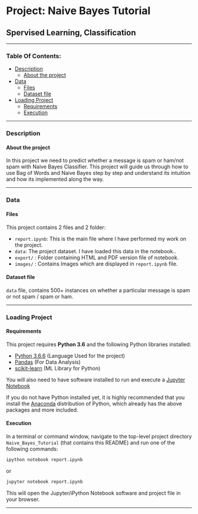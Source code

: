 # Project: Naive Bayes Tutorial
## Spervised Learning, Classification

----

### Table Of Contents:
- [Description](#description)<br>
    - [About the project](#about-the-project)<br>
- [Data](#data)<br>
    - [Files](#files)<br>
    - [Dataset file](#dataset-file)<br>
- [Loading Project](#loading-project)<br>
    - [Requirements](#requirements)<br>
    - [Execution](#execution)<br>
    
----

### Description

#### About the project
In this project we need to predict whether a message is spam or ham/not spam with Naive Bayes Classifier. This project will guide us through how to use Bag of Words and Naive Bayes step by step and understand its intuition and how its implemented along the way.

----

### Data

#### Files

This project contains 2 files and 2 folder:

- `report.ipynb`: This is the main file where I have performed my work on the project.
- `data`: The project dataset. I have loaded this data in the notebook..
- `export/` : Folder containing HTML and PDF version file of notebook.
- `images/` : Contains Images which are displayed in `report.ipynb` file.

#### Dataset file
`data` file, contains 500+ instances on whether a particular message is spam or not spam / spam or ham.

----

### Loading Project

#### Requirements

This project requires **Python 3.6** and the following Python libraries installed:

- [Python 3.6.6](https://www.python.org/downloads/release/python-366/)      (Language Used for the project)
- [Pandas](http://pandas.pydata.org)                                        (For Data Analysis)
- [scikit-learn](http://scikit-learn.org/stable/)                           (ML Library for Python)

You will also need to have software installed to run and execute a [Jupyter Notebook](http://jupyter.org/install)

If you do not have Python installed yet, it is highly recommended that you install the [Anaconda](https://www.anaconda.com/download/) distribution of Python, which already has the above packages and more included.

#### Execution

In a terminal or command window, navigate to the top-level project directory `Naive_Bayes_Tutorial` (that contains this README) and run one of the following commands:

```bash
ipython notebook report.ipynb
```  
or
```bash
jupyter notebook report.ipynb
```

This will open the Jupyter/iPython Notebook software and project file in your browser.

-----